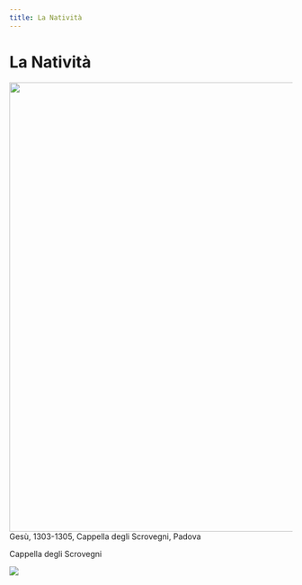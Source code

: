 ```yaml
---
title: La Natività
---
```

# La Natività

<img src="https://www.ilcaffeartisticodilo.it/wp-content/uploads/2015/12/Giotto-Nativit%C3%A0-1303-1305-Padova-Cappella-degli-Scrovegni.-998x1024.jpg"
 width="779" height="800">Gesù, 1303-1305, Cappella degli Scrovegni, Padova
 
 Cappella degli Scrovegni
 
<img src="https://www.venetoinside.com/files/images/tours/veneto/visita-guidata-serale-scrovegni/2-scrovegni.jpg">
